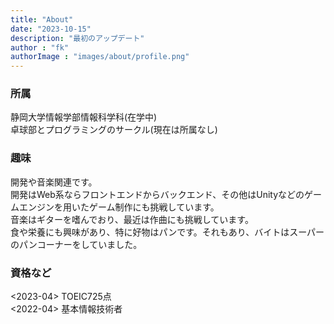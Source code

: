 ```yaml
---
title: "About"
date: "2023-10-15"
description: "最初のアップデート"
author : "fk"
authorImage : "images/about/profile.png"
---
```


### 所属
静岡大学情報学部情報科学科(在学中)  
卓球部とプログラミングのサークル(現在は所属なし)  

### 趣味
開発や音楽関連です。  
開発はWeb系ならフロントエンドからバックエンド、その他はUnityなどのゲームエンジンを用いたゲーム制作にも挑戦しています。  
音楽はギターを嗜んでおり、最近は作曲にも挑戦しています。  
食や栄養にも興味があり、特に好物はパンです。それもあり、バイトはスーパーのパンコーナーをしていました。

### 資格など
<2023-04> TOEIC725点  
<2022-04> 基本情報技術者
